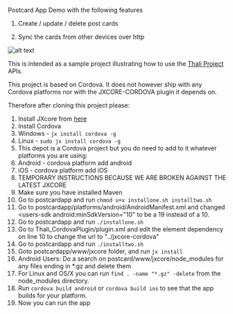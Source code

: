 Postcard App Demo with the following features

1. Create / update / delete post cards

2. Sync the cards from other devices over http

![alt text](demo.gif "Postcard app demo") 

This is intended as a sample project illustrating how to use the [Thali Project](http://www.thaliproject.org) APIs.

This project is based on Cordova. It does not however ship with any Cordova platforms nor with the JXCORE-CORDOVA
plugin it depends on.

Therefore after cloning this project please:

1. Install JXcore from [here](http://jxcore.com/downloads) 
2. Install Cordova 
 1. Windows - `jx install cordova -g`
 2. Linux - `sudo jx install cordova -g`
3. This depot is a Cordova project but you do need to add to it whatever platforms you are using:
 1. Android - cordova platform add android
 2. iOS - cordova platform add iOS
4. TEMPORARY INSTRUCTIONS BECAUSE WE ARE BROKEN AGAINST THE LATEST JXCORE
 4. Make sure you have installed Maven
 1. Go to postcardapp and run `chmod u+x installone.sh installtwo.sh`
 1. Go to postcardapp/platforms/android/AndroidManifest.xml and changed <users-sdk android:minSdkVersion="10" to be a 19 instead of a 10.
 2. Go to postcardapp and run `./installone.sh`
 3. Go to Thali_CordovaPlugin/plugin.xml and edit the element dependency on line 10 to change the url to "../jxcore-cordova"
 5. Go to postcardapp and run `./installtwo.sh`
5. Goto postcardapp/www/jxcore folder, and run `jx install` 
6. Android Users: Do a search on postcard/www/jxcore/node_modules for any files ending in *.gz and delete them 
 1. For Linux and OS/X you can run `find . -name "*.gz" -delete` from the node_modules directory.
7. Run `cordova build android` or `cordova build ios` to see that the app builds for your platform.
8. Now you can run the app




